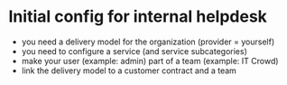 
# Initial config for internal helpdesk
* you need a delivery model for the organization (provider = yourself)
* you need to configure a service (and service subcategories)
* make your user (example: admin) part of a team (example: IT Crowd)
* link the delivery model to a customer contract and a team 
 
 
